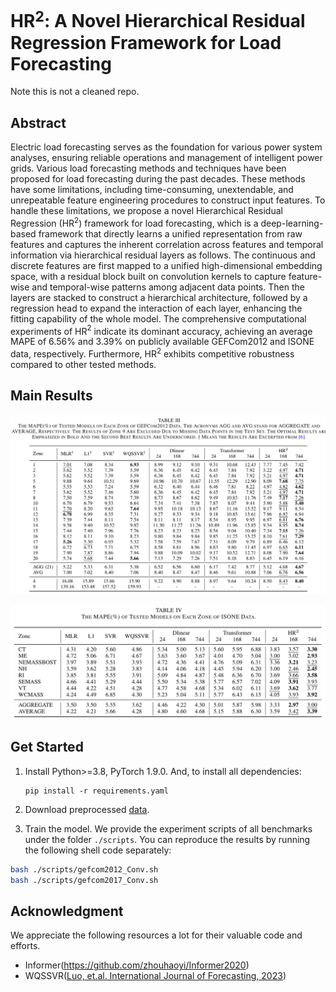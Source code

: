# HR$^2$:  A Novel Hierarchical Residual Regression Framework for Load Forecasting

Note this is not a cleaned repo.

## Abstract

Electric load forecasting serves as the foundation for various power system analyses, ensuring reliable operations and management of intelligent power grids. Various load forecasting methods and techniques have been proposed for load forecasting during the past decades. These methods have some limitations, including time-consuming, unextendable, and unrepeatable feature engineering procedures to construct input features. To handle these limitations, we propose a novel Hierarchical Residual Regression (HR$^2$) framework for load forecasting, which is a deep-learning-based framework that directly learns a unified representation from raw features and captures the inherent correlation across features and temporal information via hierarchical residual layers as follows. The continuous and discrete features are first mapped to a unified high-dimensional embedding space, with a residual block built on convolution kernels to capture feature-wise and temporal-wise patterns among adjacent data points. Then the layers are stacked to construct a hierarchical architecture, followed by a regression head to expand the interaction of each layer, enhancing the fitting capability of the whole model. The comprehensive computational experiments of HR$^2$ indicate its dominant accuracy, achieving an average MAPE of 6.56\% and 3.39\% on publicly available GEFCom2012 and ISONE data, respectively. Furthermore, HR$^2$ exhibits competitive robustness compared to other tested methods.

## Main Results

![image](./figs/results_GEFCom2012.png)



![image](./figs/results_ISONE.png)


## Get Started

1. Install Python>=3.8, PyTorch 1.9.0. And, to install all dependencies:

   ```
   pip install -r requirements.yaml
   ```

2. Download preprocessed [data]([HRR_Datasets_Preprocessed](https://1drv.ms/f/c/7b532e7a722f7b5b/EoVcDRYm_wpAoVOsJty3fOQBBBQHQu5XFa0CmqxsQinoeg?e=Y24eCy)).

3. Train the model. We provide the experiment scripts of all benchmarks under the folder `./scripts`. You can reproduce the results by running the following shell code separately:

```bash
bash ./scripts/gefcom2012_Conv.sh
bash ./scripts/gefcom2017_Conv.sh
```



## Acknowledgment

We appreciate the following resources a lot for their valuable code and efforts.

- Informer(https://github.com/zhouhaoyi/Informer2020)
- WQSSVR([Luo, et.al. International Journal of Forecasting, 2023](https://www.sciencedirect.com/science/article/pii/S0169207022000528))

